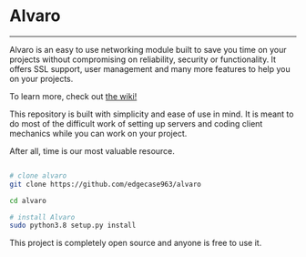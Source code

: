 ﻿# Alvaro
---

Alvaro is an easy to use networking module built to save you time on your projects without compromising on reliability, security or functionality.
It offers SSL support, user management and many more features to help you on your projects.

To learn more, check out [the wiki!](https://github.com/edgecase963/Alvaro/wiki)

This repository is built with simplicity and ease of use in mind. It is meant to do most of the difficult work of setting up servers and coding client mechanics while you can work on your project.

After all, time is our most valuable resource.


```bash

# clone alvaro
git clone https://github.com/edgecase963/alvaro

cd alvaro

# install Alvaro
sudo python3.8 setup.py install

```

This project is completely open source and anyone is free to use it.
